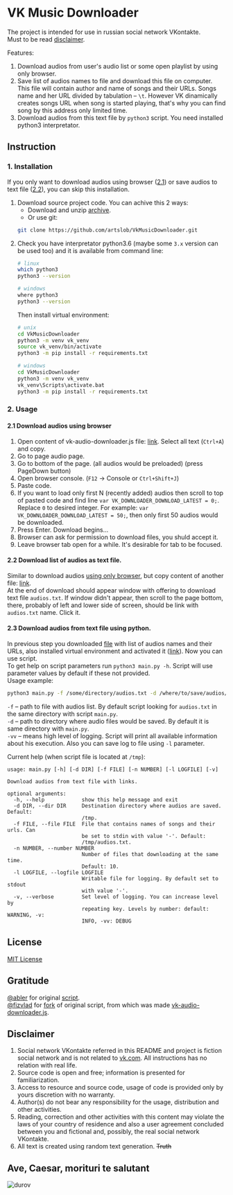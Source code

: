 # VK Music Downloader
The project is intended for use in russian social network VKontakte.  
Must to be read [disclaimer](#disclaimer).

Features:
1. Download audios from user's audio list or some open playlist by using only browser.
1. Save list of audios names to file and download this file on computer. This file will contain author and name of songs and their URLs. Songs name and her URL divided by tabulation – `\t`. However VK dinamically creates songs URL when song is started playing, that's why you can find song by this address only limited time.
1. Download audios from this text file by `python3` script. You need installed python3 interpretator.

## Instruction
### 1. Installation
If you only want to download audios using browser ([2.1](#21-download-audios-using-browser)) or save audios to text file ([2.2](#22-download-list-of-audios-as-text-file)), you can skip this installation.
1. Download source project code. You can achive this 2 ways:
   * Download and unzip [archive](../../archive/master.zip).
   * Or use git:
   ```bash
   git clone https://github.com/artslob/VkMusicDownloader.git
   ```
1. Check you have interpretator python3.6 (maybe some `3.x` version can be used too) and it is available from command line:
   ```bash
   # linux
   which python3
   python3 --version
   
   # windows
   where python3
   python3 --version
   ```
   Then install virtual environment:
   ```bash
   # unix
   cd VkMusicDownloader
   python3 -m venv vk_venv
   source vk_venv/bin/activate
   python3 -m pip install -r requirements.txt
   
   # windows
   cd VkMusicDownloader
   python3 -m venv vk_venv
   vk_venv\Scripts\activate.bat
   python3 -m pip install -r requirements.txt
   ```

### 2. Usage
#### 2.1 Download audios using browser
1. Open content of vk-audio-downloader.js file: [link](../../raw/master/js-handlers/vk-audio-downloader-file.js). Select all text (`Ctrl+A`) and copy.
1. Go to page audio page.
1. Go to bottom of the page. (all audios would be preloaded) (press PageDown button)
1. Open browser console. (`F12` -> Console or `Ctrl+Shift+J`)
1. Paste code.
1. If you want to load only first N (recently added) audios then scroll to top of pasted code and find line `var VK_DOWNLOADER_DOWNLOAD_LATEST = 0;`. Replace `0` to desired integer. For example: `var VK_DOWNLOADER_DOWNLOAD_LATEST = 50;`, then only first 50 audios would be downloaded.
1. Press Enter. Download begins...
1. Browser can ask for permission to download files, you shuld accept it.
1. Leave browser tab open for a while. It's desirable for tab to be focused.

#### 2.2 Download list of audios as text file.
Similar to download audios [using only browser](#21-download-audios-using-browser), but copy content of another file: [link](../../raw/master/js-handlers/vk-audio-downloader-text.js).  
At the end of download should appear window with offering to download text file `audios.txt`. If window didn't appear, then scroll to the page bottom, there, probably of left and lower side of screen, should be link with `audios.txt` name. Click it.

#### 2.3 Download audios from text file using python.
In previous step you downloaded [file](#22-download-list-of-audios-as-text-file) with list of audios names and their URLs, also installed virtual environment and activated it ([link](#1-installation)). Now you can use script.  
To get help on script parameters run `python3 main.py -h`.
Script will use parameter values by default if these not provided.  
Usage example:
```bash
python3 main.py -f /some/directory/audios.txt -d /where/to/save/audios/ -vv
```
`-f` – path to file with audios list. By default script looking for `audios.txt` in the same directory with script `main.py`.  
`-d` – path to directory where audio files would be saved. By default it is same directory with `main.py`.  
`-vv` – means high level of logging. Script will print all available information about his execution. Also you can save log to file using `-l` parameter.  

Current help (when script file is located at `/tmp`):
```
usage: main.py [-h] [-d DIR] [-f FILE] [-n NUMBER] [-l LOGFILE] [-v]

Download audios from text file with links.

optional arguments:
  -h, --help            show this help message and exit
  -d DIR, --dir DIR     Destination directory where audios are saved. Default:
                        /tmp.
  -f FILE, --file FILE  File that contains names of songs and their urls. Can
                        be set to stdin with value '-'. Default:
                        /tmp/audios.txt.
  -n NUMBER, --number NUMBER
                        Number of files that downloading at the same time.
                        Default: 10.
  -l LOGFILE, --logfile LOGFILE
                        Writable file for logging. By default set to stdout
                        with value '-'.
  -v, --verbose         Set level of logging. You can increase level by
                        repeating key. Levels by number: default: WARNING, -v:
                        INFO, -vv: DEBUG
```
## License
[MIT License](LICENSE.txt)

## Gratitude
[@abler](https://github.com/abler98) for original [script](https://gist.github.com/abler98/2fbeee9f7bd056bbe6c485041370c556).  
[@fizvlad](https://github.com/fizvlad) for [fork](https://gist.github.com/fizvlad/4c2eb98b5fb12a6a975d27b0bfcd9fcf) of original script, from which was made [vk-audio-downloader.js](vk-audio-downloader.js).  

## Disclaimer
1. Social network VKontakte referred in this README and project is fiction social network and is not related to [vk.com](https://vk.com). All instructions has no relation with real life.
1. Source code is open and free; information is presented for familiarization.
1. Access to resource and source code, usage of code is provided only by yours discretion with no warranty.
1. Author(s) do not bear any responsibility for the usage, distribution and other activities.
1. Reading, correction and other activities with this content may violate the laws of your country of residence and also a user agreement concluded between you and fictional and, possibly, the real social network VKontakte.
1. All text is created using random text generation. ~~Truth~~

## Ave, Caesar, morituri te salutant
![durov](https://user-images.githubusercontent.com/16637122/46695946-9a504280-cc19-11e8-95a3-02d1d97fe01a.jpg "Make vk great again!")
